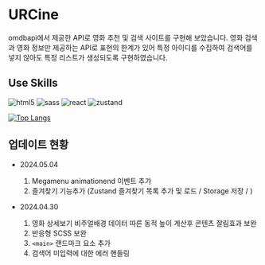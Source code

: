 # URCine

omdbapi에서 제공한 API로 영화 추천 및 검색 사이트를 구현해 보았습니다.
영화 검색과 영화 정보만 제공하는 API로 표현의 한계가 있어 특정 아이디를 수집하여
검색어를 넣지 않아도 특정 리스트가 생성되도록 구현하였습니다.

## Use Skills

![html5](https://img.shields.io/badge/HTML5-E34F26?style=for-the-badge&logo=html5&logoColor=white)
![sass](https://img.shields.io/badge/Sass-CC6699?style=for-the-badge&logo=sass&logoColor=white)
![react](https://img.shields.io/badge/React-20232A?style=for-the-badge&logo=react&logoColor=61DAFB)
![zustand](https://img.shields.io/badge/zustand-%2320232a.svg?style=for-the-badge&logo=react&logoColor=%2361DAFB)

[![Top Langs](https://github-readme-stats.vercel.app/api/top-langs/?username=rebehayan)](https://github.com/anuraghazra/github-readme-stats)

## 업데이트 현황

- 2024.05.04

  1.  Megamenu animationend 이벤트 추가
  2.  즐겨찾기 기능추가 (Zustand 즐겨찾기 목록 추가 및 로드 / Storage 저장 / )

- 2024.04.30
  1. 영화 상세보기 비주얼배경 데이터 따른 동적 높이 계산후 콘텐츠 잘림효과 보완
  2. 반응형 SCSS 보완
  3. `<main>` 랜드마크 요소 추가
  4. 검색어 미입력에 대한 에러 핸들링
